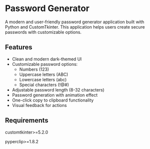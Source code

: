 # Password Generator

A modern and user-friendly password generator application built with Python and CustomTkinter. This application helps users create secure passwords with customizable options.

## Features

- Clean and modern dark-themed UI
- Customizable password options:
  - Numbers (123)
  - Uppercase letters (ABC)
  - Lowercase letters (abc)
  - Special characters (!@#)
- Adjustable password length (8-32 characters)
- Password generation with animation effect
- One-click copy to clipboard functionality
- Visual feedback for actions

## Requirements

customtkinter>=5.2.0

pyperclip>=1.8.2

